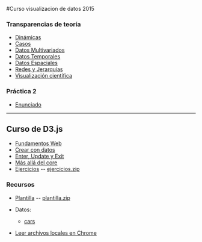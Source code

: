 
#Curso visualizacion de datos 2015

### Transparencias de teoría

* [Dinámicas](s07_interaccion_y_dinamicas/s07-2_dinamicas.html)
* [Casos](s09_evaluacion/s09_casos.html)
* [Datos Multivariados](s11_multivariado/s11_multivariado.html)
* [Datos Temporales](s13_temporal_y_espacial/s13_temporal.html)
* [Datos Espaciales](s13_temporal_y_espacial/s13_espacial.html)
* [Redes y Jerarquías](s15_redes_y_jerarquías/s15_redes_jerarquías.html)
* [Visualización científica](s17_scivis/s17_scivis.html)

### Práctica 2 ###

* [Enunciado](practica/index.html)

<hr>

## Curso de D3.js

* [Fundamentos Web](curso_d3/fundamentos_web.html)
* [Crear con datos](curso_d3/crear_con_datos.html)
* [Enter, Update y Exit](curso_d3/enter_update_exit.html)
* [Más allá del core](curso_d3/mas_alla_del_core.html)
* [Ejercicios](curso_d3/ejercicios/index.html) -- [ejercicios.zip](curso_d3/ejercicios.zip)


### Recursos

* [Plantilla](curso_d3/plantilla/) -- [plantilla.zip](curso_d3/plantilla.zip)
* Datos:
	* [cars](curso_d3/data/cars.csv)

* [Leer archivos locales en Chrome](http://www.chrome-allow-file-access-from-file.com/) 


